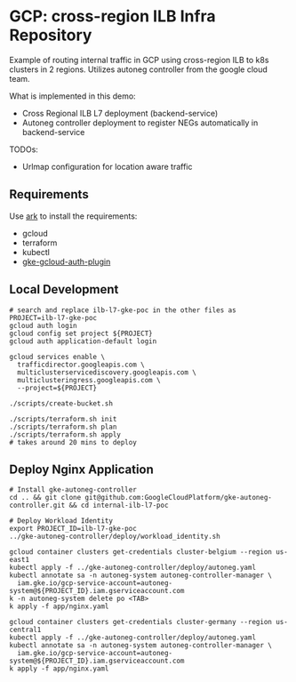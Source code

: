 # GCP: cross-region ILB Infra Repository

Example of routing internal traffic in GCP using cross-region ILB to k8s clusters in 2 regions.
Utilizes autoneg controller from the google cloud team.

What is implemented in this demo:
- Cross Regional ILB L7 deployment (backend-service)
- Autoneg controller deployment to register NEGs automatically in backend-service

TODOs:
- Urlmap configuration for location aware traffic

## Requirements

Use [ark](https://github.com/alexellis/arkade) to install the requirements:

* gcloud
* terraform
* kubectl
* [gke-gcloud-auth-plugin](https://cloud.google.com/kubernetes-engine/docs/how-to/cluster-access-for-kubectl#install_plugin)

## Local Development

```
# search and replace ilb-l7-gke-poc in the other files as
PROJECT=ilb-l7-gke-poc
gcloud auth login
gcloud config set project ${PROJECT}
gcloud auth application-default login

gcloud services enable \
  trafficdirector.googleapis.com \
  multiclusterservicediscovery.googleapis.com \
  multiclusteringress.googleapis.com \
  --project=${PROJECT}

./scripts/create-bucket.sh

./scripts/terraform.sh init
./scripts/terraform.sh plan
./scripts/terraform.sh apply
# takes around 20 mins to deploy
```

## Deploy Nginx Application

```
# Install gke-autoneg-controller
cd .. && git clone git@github.com:GoogleCloudPlatform/gke-autoneg-controller.git && cd internal-ilb-l7-poc

# Deploy Workload Identity
export PROJECT_ID=ilb-l7-gke-poc
../gke-autoneg-controller/deploy/workload_identity.sh

gcloud container clusters get-credentials cluster-belgium --region us-east1
kubectl apply -f ../gke-autoneg-controller/deploy/autoneg.yaml
kubectl annotate sa -n autoneg-system autoneg-controller-manager \
  iam.gke.io/gcp-service-account=autoneg-system@${PROJECT_ID}.iam.gserviceaccount.com
k -n autoneg-system delete po <TAB>
k apply -f app/nginx.yaml

gcloud container clusters get-credentials cluster-germany --region us-central1
kubectl apply -f ../gke-autoneg-controller/deploy/autoneg.yaml
kubectl annotate sa -n autoneg-system autoneg-controller-manager \
  iam.gke.io/gcp-service-account=autoneg-system@${PROJECT_ID}.iam.gserviceaccount.com
k apply -f app/nginx.yaml
```
